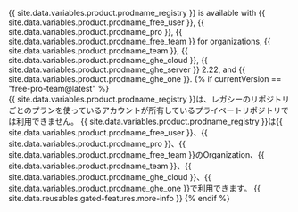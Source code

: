 {{ site.data.variables.product.prodname_registry }} is available with {{ site.data.variables.product.prodname_free_user }}, {{ site.data.variables.product.prodname_pro }}, {{ site.data.variables.product.prodname_free_team }} for organizations, {{ site.data.variables.product.prodname_team }}, {{ site.data.variables.product.prodname_ghe_cloud }}, {{ site.data.variables.product.prodname_ghe_server }} 2.22, and {{ site.data.variables.product.prodname_ghe_one }}.
{% if currentVersion == "free-pro-team@latest" %}
<br>{{ site.data.variables.product.prodname_registry }}は、レガシーのリポジトリごとのプランを使っているアカウントが所有しているプライベートリポジトリでは利用できません。 {{ site.data.variables.product.prodname_registry }}は{{ site.data.variables.product.prodname_free_user }}、{{ site.data.variables.product.prodname_pro }}、{{ site.data.variables.product.prodname_free_team }}のOrganization、{{ site.data.variables.product.prodname_team }}、{{ site.data.variables.product.prodname_ghe_cloud }}、{{ site.data.variables.product.prodname_ghe_one }}で利用できます。 {{ site.data.reusables.gated-features.more-info }}
{% endif %}
